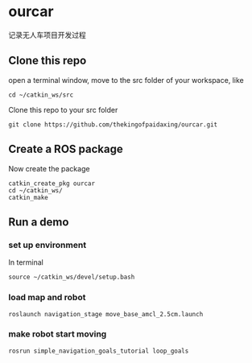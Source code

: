 # ourcar
记录无人车项目开发过程

## Clone this repo
open a terminal window, move to the src folder of your workspace, like 
```
cd ~/catkin_ws/src
```
Clone this repo to your src folder 
```
git clone https://github.com/thekingofpaidaxing/ourcar.git
```
## Create a ROS package
Now create the package 
```
catkin_create_pkg ourcar
cd ~/catkin_ws/
catkin_make
```

## Run a demo
### set up environment
In terminal
```
source ~/catkin_ws/devel/setup.bash
```
### load map and robot
```
roslaunch navigation_stage move_base_amcl_2.5cm.launch
```
### make robot start moving
```
rosrun simple_navigation_goals_tutorial loop_goals
```

